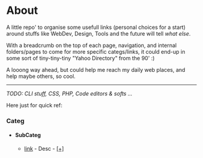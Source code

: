 # About

A little repo' to organise some usefull links (personal choices for a start) around stuffs like WebDev, Design, Tools and the future will tell _what else_.

With a breadcrumb on the top of each page, navigation, and internal folders/pages to come for more specific categs/links, it could end-up in some sort of tiny-tiny-tiny "Yahoo Directory" from the 90' :)

A looong way ahead, but could help me reach my daily web places, and help maybe others, so cool.

---

_TODO: CLI stuff, CSS, PHP, Code editors & softs ..._


Here just for quick ref:
### Categ

- #### SubCateg

  - [link](#) - Desc - [[+]](#)


